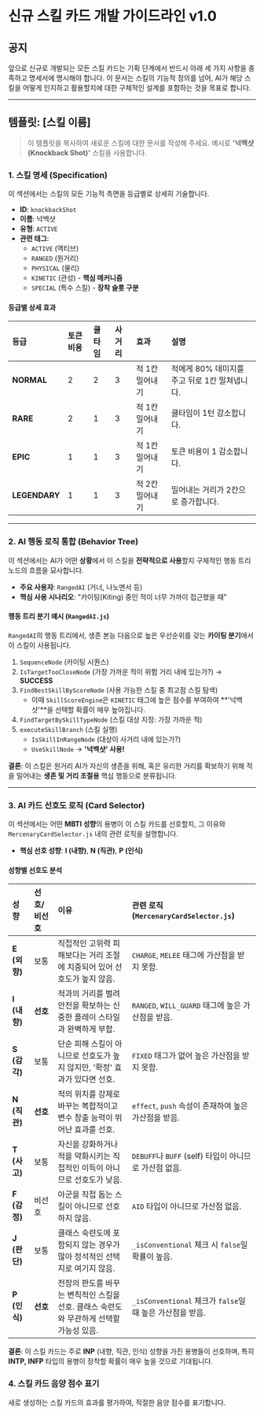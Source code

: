 # 신규 스킬 카드 개발 가이드라인 v1.0

## 공지

앞으로 신규로 개발되는 모든 스킬 카드는 기획 단계에서 반드시 아래 세 가지 사항을 충족하고 명세서에 명시해야 합니다. 이 문서는 스킬의 기능적 정의를 넘어, AI가 해당 스킬을 어떻게 인지하고 활용할지에 대한 구체적인 설계를 포함하는 것을 목표로 합니다.

---

## 템플릿: [스킬 이름]

> 이 템플릿을 복사하여 새로운 스킬에 대한 문서를 작성해 주세요.
> 예시로 **'넉백샷(Knockback Shot)'** 스킬을 사용합니다.

### 1. 스킬 명세 (Specification)

이 섹션에서는 스킬의 모든 기능적 측면을 등급별로 상세히 기술합니다.

* **ID**: `knockbackShot`
* **이름**: 넉백샷
* **유형**: `ACTIVE`
* **관련 태그**:
    * `ACTIVE` (액티브)
    * `RANGED` (원거리)
    * `PHYSICAL` (물리)
    * `KINETIC` (관성) - **핵심 메커니즘**
    * `SPECIAL` (특수 스킬) - **장착 슬롯 구분**

#### 등급별 상세 효과

| 등급 | 토큰 비용 | 쿨타임 | 사거리 | 효과 | 설명 |
| :--- | :--- | :--- | :--- | :--- | :--- |
| **NORMAL** | 2 | 2 | 3 | 적 1칸 밀어내기 | 적에게 80% 데미지를 주고 뒤로 1칸 밀쳐냅니다. |
| **RARE** | 2 | 1 | 3 | 적 1칸 밀어내기 | 쿨타임이 1턴 감소합니다. |
| **EPIC** | 1 | 1 | 3 | 적 1칸 밀어내기 | 토큰 비용이 1 감소합니다. |
| **LEGENDARY**| 1 | 1 | 3 | 적 2칸 밀어내기 | 밀어내는 거리가 2칸으로 증가합니다. |

---

### 2. AI 행동 로직 통합 (Behavior Tree)

이 섹션에서는 AI가 어떤 **상황**에서 이 스킬을 **전략적으로 사용**할지 구체적인 행동 트리 노드의 흐름을 묘사합니다.

* **주요 사용자**: `RangedAI` (거너, 나노맨서 등)
* **핵심 사용 시나리오**: "카이팅(Kiting) 중인 적이 너무 가까이 접근했을 때"

#### 행동 트리 분기 예시 (`RangedAI.js`)

`RangedAI`의 행동 트리에서, 생존 본능 다음으로 높은 우선순위를 갖는 **카이팅 분기**에서 이 스킬이 사용됩니다.

1.  `SequenceNode` (카이팅 시퀀스)
2.  `IsTargetTooCloseNode` (가장 가까운 적이 위험 거리 내에 있는가?) -> **SUCCESS**
3.  `FindBestSkillByScoreNode` (사용 가능한 스킬 중 최고점 스킬 탐색)
    * 이때 `SkillScoreEngine`은 `KINETIC` 태그에 높은 점수를 부여하여 **'넉백샷'**을 선택할 확률이 매우 높아집니다.
4.  `FindTargetBySkillTypeNode` (스킬 대상 지정: 가장 가까운 적)
5.  `executeSkillBranch` (스킬 실행)
    * `IsSkillInRangeNode` (대상이 사거리 내에 있는가?)
    * `UseSkillNode` -> **'넉백샷' 사용!**

**결론**: 이 스킬은 원거리 AI가 자신의 생존을 위해, 혹은 유리한 거리를 확보하기 위해 적을 밀어내는 **생존 및 거리 조절용** 핵심 행동으로 분류됩니다.

---

### 3. AI 카드 선호도 로직 (Card Selector)

이 섹션에서는 어떤 **MBTI 성향**의 용병이 이 스킬 카드를 선호할지, 그 이유와 `MercenaryCardSelector.js` 내의 관련 로직을 설명합니다.

* **핵심 선호 성향**: **I (내향)**, **N (직관)**, **P (인식)**

#### 성향별 선호도 분석

| 성향 | 선호/비선호 | 이유 | 관련 로직 (`MercenaryCardSelector.js`) |
| :--- | :--- | :--- | :--- |
| **E (외향)** | 보통 | 직접적인 고위력 피해보다는 거리 조절에 치중되어 있어 선호도가 높지 않음. | `CHARGE`, `MELEE` 태그에 가산점을 받지 못함. |
| **I (내향)** | **선호** | 적과의 거리를 벌려 안전을 확보하는 신중한 플레이 스타일과 완벽하게 부합. | `RANGED`, `WILL_GUARD` 태그에 높은 가산점을 받음. |
| **S (감각)** | 보통 | 단순 피해 스킬이 아니므로 선호도가 높지 않지만, '확정' 효과가 있다면 선호. | `FIXED` 태그가 없어 높은 가산점을 받지 못함. |
| **N (직관)** | **선호** | 적의 위치를 강제로 바꾸는 복합적이고 변수 창출 능력이 뛰어난 효과를 선호. | `effect`, `push` 속성이 존재하여 높은 가산점을 받음. |
| **T (사고)** | 보통 | 자신을 강화하거나 적을 약화시키는 직접적인 이득이 아니므로 선호도가 낮음. | `DEBUFF`나 `BUFF` (self) 타입이 아니므로 가산점 없음. |
| **F (감정)** | 비선호 | 아군을 직접 돕는 스킬이 아니므로 선호하지 않음. | `AID` 타입이 아니므로 가산점 없음. |
| **J (판단)** | 보통 | 클래스 숙련도에 포함되지 않는 경우가 많아 정석적인 선택지로 여기지 않음. | `_isConventional` 체크 시 `false`일 확률이 높음. |
| **P (인식)** | **선호** | 전장의 판도를 바꾸는 변칙적인 스킬을 선호. 클래스 숙련도와 무관하게 선택할 가능성 있음. | `_isConventional` 체크가 `false`일 때 높은 가산점을 받음. |

**결론**: 이 스킬 카드는 주로 **INP** (내향, 직관, 인식) 성향을 가진 용병들이 선호하며, 특히 **INTP, INFP** 타입의 용병이 장착할 확률이 매우 높을 것으로 기대됩니다.

### 4. 스킬 카드 음양 점수 표기

새로 생성하는 스킬 카드의 효과를 평가하여, 적절한 음양 점수를 표기합니다.



